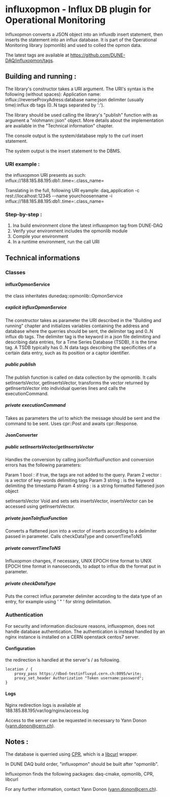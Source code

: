 # influxopmon - Influx DB plugin for Operational Monitoring
Influxopmon converts a JSON object into an influxdb insert statement, then inserts the statement into an influx database. It is part of the Operational Monitoring library (opmonlib) and used to colled the opmon data.

The latest tags are available at https://github.com/DUNE-DAQ/influxopmon/tags.

## Building and running :
The library's constructor takes a URI argument. The URI's syntax is the following (without spaces):
Application name: influx://reverseProxyAdress:database name:json delimiter (usually time):influx db tags (0..N tags separated by ':').

The library should be used calling the library's "publish" function with as argument a "nlohmann::json" object. More details about the implementation are available in the "Technical information" chapter.

The console output is the system/database reply to the curl insert statement.

The system output is the insert statement to the DBMS.

### URI example :
the influxopmon URI presents as such: influx://188.185.88.195:db1:.time=:.class_name= 

Translating in the full, following URI eyample:
daq_application -c rest://localhost:12345 --name yourchoosenname -i influx://188.185.88.195:db1:.time=:.class_name= 

### Step-by-step :
1. Ina build environment clone the latest influxopmon tag from DUNE-DAQ
2. Verify your environment includes the opmonlib module
3. Compile your environment
4. In a runtime environment, run the call URI

## Technical informations
### Classes
#### influxOpmonService
the class inheritates dunedaq::opmonlib::OpmonService
##### explicit influxOpmonService
The constructor takes as parameter the URI described in the "Building and running" chapter and initializes variables containing the address and database where the querries should be sent, the delimiter tag and 0..N influx db tags. The delimiter tag is the keyword in a json file delimiting and describing data entries, for a Time Series Database (TSDB), it is the time tag. A TSDB typically has 0..N data tags describing the specificities of a certain data entry, such as its position or a captor identifier.

##### public publish
The publish function is called on data collection by the opmonlib. It calls setInsertsVector, getInsertsVector, transforms the vector returned by getInsertsVector into individual queries lines and calls the executionCommand.

##### private executionCommand
Takes as parameters the url to which the message should be sent and the command to be sent.
Uses cpr::Post and awaits cpr::Response.

#### JsonConverter
##### public setInsertsVector/getInsertsVector

Handles the conversion by calling jsonToInfluxFunction and conversion errors has the following parameters:

Param 1 bool : if true, the tags are not added to the query.
Param 2 vector : is a vector of key-words delimiting tags
Param 3 string : is the keyword delimiting the timestamp
Param 4 string : is a string formatted flattened json object

setInsertsVector Void and sets sets insertsVector, insertsVector can be accessed using getInsertsVector.

##### private jsonToInfluxFunction
Converts a flattened json into a vector of inserts according to a delimiter passed in parameter. Calls checkDataType and convertTimeToNS

##### private convertTimeToNS
Influxopmon changes, if necessary, UNIX EPOCH time format to UNIX EPOCH time format in nanoseconds, to adapt to influx db the format put in parameter.
##### private checkDataType
Puts the correct influx parameter delimiter according to the data type of an entry, for example using ' " ' for string delimitation.

### Authentication
For security and information disclosure reasons, influxopmon, does not handle database authentication. The authentication is instead handled by an nginx instance is installed on a CERN openstack centos7 server.

#### Configuration
the redirection is handled at the server's / as following.
```
location / {
	proxy_pass https://dbod-testinfluxyd.cern.ch:8095/write;
	proxy_set_header Authorization "Token username:password";
}
```
#### Logs
Nginx redirection logs is available at 188.185.88.195/var/log/nginx/access.log 

Access to the server can be requested in necessary to Yann Donon (yann.donon@cern.ch).

## Notes :
The database is querried using [CPR](https://github.com/whoshuu/cpr "CPR"), which is a [libcurl](https://curl.se/libcurl/ "libcurl") wrapper.

In DUNE DAQ build order, "influxopmon" should be built after "opmonlib".

Influxopmon finds the following packages:  daq-cmake, opmonlib, CPR, libcurl

For any further information, contact Yann Donon (yann.donon@cern.ch).